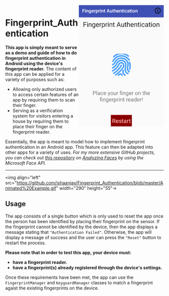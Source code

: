 <img align="right" src="https://github.com/ishaanjav/Fingerprint_Authentication/blob/master/Fingerprint%20App.png" width="270">

# Fingerprint_Authentication


**This app is simply meant to serve as a demo and guide of how to do fingerprint authentication in Android using the device's fingerprint reader.** The content of this app can be applied for a variety of purposes such as:
- Allowing only authorized users to access certain features of an app by requiring them to scan their finger.
- Serving as a verification system for visitors entering a house by requiring them to place their finger on the fingerprint reader. 

Essentially, the app is meant to model how to implement fingerprint authentication in an Android app. This feature can then be adapted into other apps for a variety of uses. *For my more
extensive GitHub projects, you can check out [this repository](https://github.com/ishaanjav/Face_Analyzer) on [Analyzing Faces](https://github.com/ishaanjav/Face_Analyzer) 
by using the Microsoft Face API.*

____
<img align="left" src="https://github.com/ishaanjav/Fingerprint_Authentication/blob/master/Animated%20Example.gif" width="290" height="55"->

## Usage
The app consists of a single button which is only used to reset the app once the person has been identified by placing their fingerprint on the sensor. If the fingerprint cannot be identified by the device, then the app displays a message stating that `"Authentication Failed"`. Otherwise, the app will display a message of success and the user can press the `"Reset"` button to restart the process.

**Please note that in order to test this app, your device must:**
  - **have a fingerprint reader.**
  - **have a fingerprint(s) already registered through the device's settings.**

Once these requirements have been met, the app can use the `FingerprintManager` and `KeyguardManager` classes to match a fingerprint agaist the existing fingerprints on the device.


